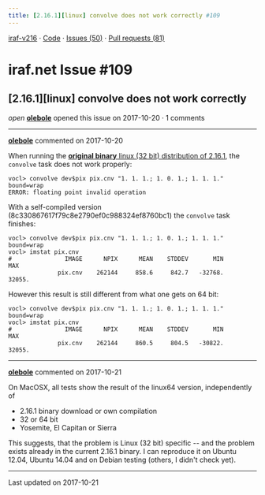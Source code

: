 ```yaml
---
title: [2.16.1][linux] convolve does not work correctly #109
---
```


[iraf-v216](/iraf-v216) · [Code](https://github.com/iraf-community/iraf/tree/iraf-v216) · [Issues (50)](/iraf-v216/issues) · [Pull requests (81)](/iraf-v216/issues/pulls)

# iraf.net Issue #109
## [2.16.1][linux] convolve does not work correctly
*open* **[olebole](https://github.com/olebole)** opened this issue on 2017-10-20 · 1 comments

- - - -

**[olebole](https://github.com/olebole)** commented on 2017-10-20

When running the [**original binary** linux (32 bit) distribution of 2.16.1](http://iraf.noao.edu/iraf/ftp/iraf/v216/PCIX/iraf.lnux.x86.tar.gz), the `convolve` task does not work properly:  
  
```  
vocl> convolve dev$pix pix.cnv "1. 1. 1.; 1. 0. 1.; 1. 1. 1." bound=wrap  
ERROR: floating point invalid operation  
```  
  
With a self-compiled version (8c330867617f79c8e2790ef0c988324ef8760bc1) the `convolve` task finishes:  
  
```  
vocl> convolve dev$pix pix.cnv "1. 1. 1.; 1. 0. 1.; 1. 1. 1." bound=wrap  
vocl> imstat pix.cnv  
#               IMAGE      NPIX      MEAN    STDDEV       MIN       MAX  
              pix.cnv    262144     858.6     842.7   -32768.    32055.  
```  
  
However this result is still different from what one gets on 64 bit:  
  
```  
vocl> convolve dev$pix pix.cnv "1. 1. 1.; 1. 0. 1.; 1. 1. 1." bound=wrap  
vocl> imstat pix.cnv  
#               IMAGE      NPIX      MEAN    STDDEV       MIN       MAX  
              pix.cnv    262144     860.5     804.5   -30822.    32055.  
```
- - - -

**[olebole](https://github.com/olebole)** commented on 2017-10-21

On MacOSX, all tests show the result of the linux64 version, independently of   
  
 * 2.16.1 binary download or own compilation  
 * 32 or 64 bit  
 * Yosemite, El Capitan or Sierra  
  
This suggests, that the problem is Linux (32 bit) specific -- and the problem exists already in the current 2.16.1 binary. I can reproduce it on Ubuntu 12.04, Ubuntu 14.04 and on Debian testing (others, I didn't check yet).

- - - -

Last updated on 2017-10-21

